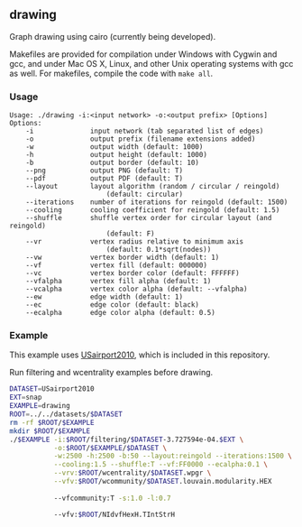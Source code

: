 drawing
-------

Graph drawing using cairo (currently being developed).

Makefiles are provided for compilation under Windows with Cygwin and gcc,
and under Mac OS X, Linux, and other Unix operating systems with gcc as
well. For makefiles, compile the code with `make all`.

### Usage ###

```
Usage: ./drawing -i:<input network> -o:<output prefix> [Options]
Options:
    -i              input network (tab separated list of edges)
    -o              output prefix (filename extensions added)
    -w              output width (default: 1000)
    -h              output height (default: 1000)
    -b              output border (default: 10)
    --png           output PNG (default: T)
    --pdf           output PDF (default: T)
    --layout        layout algorithm (random / circular / reingold)
                        (default: circular)
    --iterations    number of iterations for reingold (default: 1500)
    --cooling       cooling coefficient for reingold (default: 1.5)
	--shuffle       shuffle vertex order for circular layout (and reingold)
                        (default: F)
    --vr            vertex radius relative to minimum axis
                        (default: 0.1*sqrt(nodes))
    --vw            vertex border width (default: 1)
    --vf            vertex fill (default: 000000)
    --vc            vertex border color (default: FFFFFF)
    --vfalpha       vertex fill alpha (default: 1)
    --vcalpha       vertex color alpha (default: --vfalpha)
    --ew            edge width (default: 1)
    --ec            edge color (default: black)
    --ecalpha       edge color alpha (default: 0.5)
```

### Example ###

This example uses [USairport2010](/contrib/yins-enas/datasets/USairport2010),
which is included in this repository.

Run filtering and wcentrality examples before drawing.

```bash
DATASET=USairport2010
EXT=snap
EXAMPLE=drawing
ROOT=../../datasets/$DATASET
rm -rf $ROOT/$EXAMPLE
mkdir $ROOT/$EXAMPLE
./$EXAMPLE -i:$ROOT/filtering/$DATASET-3.727594e-04.$EXT \
           -o:$ROOT/$EXAMPLE/$DATASET \
           -w:2500 -h:2500 -b:50 --layout:reingold --iterations:1500 \
           --cooling:1.5 --shuffle:T --vf:FF0000 --ecalpha:0.1 \
           --vrv:$ROOT/wcentrality/$DATASET.wpgr \
           --vfv:$ROOT/wcommunity/$DATASET.louvain.modularity.HEX
           
           --vfcommunity:T -s:1.0 -l:0.7

           --vfv:$ROOT/NIdvfHexH.TIntStrH

```
